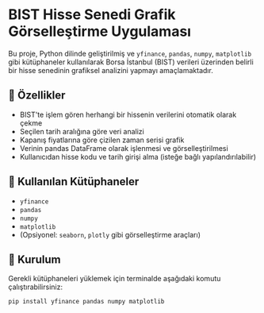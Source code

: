 # BIST Hisse Senedi Grafik Görselleştirme Uygulaması

Bu proje, Python dilinde geliştirilmiş ve `yfinance`, `pandas`, `numpy`, `matplotlib` gibi kütüphaneler kullanılarak Borsa İstanbul (BIST) verileri üzerinden belirli bir hisse senedinin grafiksel analizini yapmayı amaçlamaktadır.

## 🚀 Özellikler
- BIST'te işlem gören herhangi bir hissenin verilerini otomatik olarak çekme
- Seçilen tarih aralığına göre veri analizi
- Kapanış fiyatlarına göre çizilen zaman serisi grafik
- Verinin pandas DataFrame olarak işlenmesi ve görselleştirilmesi
- Kullanıcıdan hisse kodu ve tarih girişi alma (isteğe bağlı yapılandırılabilir)

## 🧰 Kullanılan Kütüphaneler
- `yfinance`
- `pandas`
- `numpy`
- `matplotlib`
- (Opsiyonel: `seaborn`, `plotly` gibi görselleştirme araçları)

## 🔧 Kurulum

Gerekli kütüphaneleri yüklemek için terminalde aşağıdaki komutu çalıştırabilirsiniz:

```bash
pip install yfinance pandas numpy matplotlib
